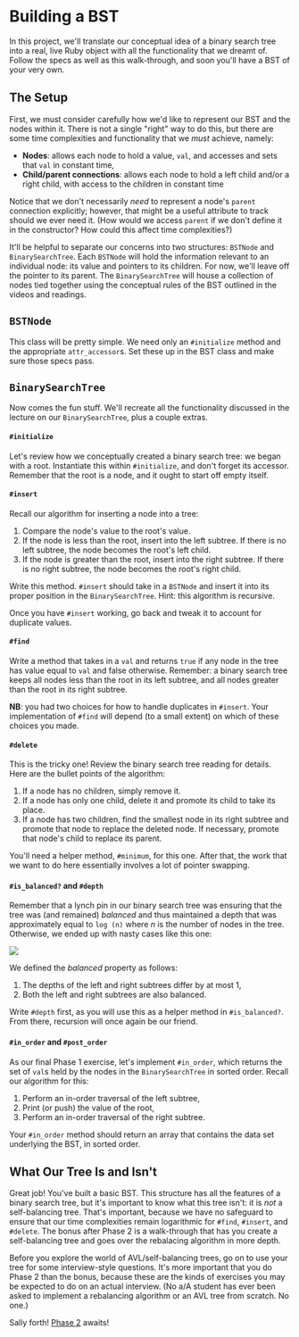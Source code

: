 # Building a BST

In this project, we'll translate our conceptual idea of a binary search tree into a real, live Ruby object with all the functionality that we dreamt of.  Follow the specs as well as this walk-through, and soon you'll have a BST of your very own.

## The Setup

First, we must consider carefully how we'd like to represent our BST and the nodes within it. There is not a single "right" way to do this, but there are some time complexities and functionality that we *must* achieve, namely:

- **Nodes**: allows each node to hold a value, `val`, and accesses and sets that `val` in constant time,
- **Child/parent connections**: allows each node to hold a left child and/or a right child, with access to the children in constant time

Notice that we don't necessarily *need* to represent a node's `parent` connection explicitly; however, that might be a useful attribute to track should we ever need it.  (How would we access `parent` if we don't define it in the constructor? How could this affect time complexities?)

It'll be helpful to separate our concerns into two structures: `BSTNode` and `BinarySearchTree`.  Each `BSTNode` will hold the information relevant to an individual node: its value and pointers to its children. For now, we'll leave off the pointer to its parent. The `BinarySearchTree` will house a collection of nodes tied together using the conceptual rules of the BST outlined in the videos and readings.  

## `BSTNode`

This class will be pretty simple. We need only an `#initialize` method and the appropriate `attr_accessor`s. Set these up in the BST class and make sure those specs pass.

## `BinarySearchTree`

Now comes the fun stuff. We'll recreate all the functionality discussed in the lecture on our `BinarySearchTree`, plus a couple extras.  

#### `#initialize`

Let's review how we conceptually created a binary search tree: we began with a root. Instantiate this within `#initialize`, and don't forget its accessor. Remember that the root is a node, and it ought to start off empty itself.

#### `#insert`

Recall our algorithm for inserting a node into a tree:

1. Compare the node's value to the root's value.
2. If the node is less than the root, insert into the left subtree. If there is no left subtree, the node becomes the root's left child.
3. If the node is greater than the root, insert into the right subtree. If there is no right subtree, the node becomes the root's right child.

Write this method.  `#insert` should take in a `BSTNode` and insert it into its proper position in the `BinarySearchTree`. Hint: this algorithm is recursive.

Once you have `#insert` working, go back and tweak it to account for duplicate values.

#### `#find`

Write a method that takes in a `val` and returns `true` if any node in the tree has value equal to `val` and false otherwise. Remember: a binary search tree keeps all nodes less than the root in its left subtree, and all nodes greater than the root in its right subtree.

**NB**: you had two choices for how to handle duplicates in `#insert`. Your implementation of `#find` will depend (to a small extent) on which of these choices you made.

#### `#delete`

This is the tricky one! Review the binary search tree reading for details. Here are the bullet points of the algorithm:

1. If a node has no children, simply remove it.
2. If a node has only one child, delete it and promote its child to take its place.
3. If a node has two children, find the smallest node in its right subtree and promote that node to replace the deleted node. If necessary, promote that node's child to replace its parent.

You'll need a helper method, `#minimum`, for this one.  After that, the work that we want to do here essentially involves a lot of pointer swapping.  

#### `#is_balanced?` and `#depth`

Remember that a lynch pin in our binary search tree was ensuring that the tree was (and remained) *balanced* and thus maintained a depth that was approximately equal to `log (n)` where *n* is the number of nodes in the tree. Otherwise, we ended up with nasty cases like this one:

<img src="./diagrams/degenerate.png" />

We defined the *balanced* property as follows:

1. The depths of the left and right subtrees differ by at most 1,
2. Both the left and right subtrees are also balanced.

Write `#depth` first, as you will use this as a helper method in `#is_balanced?`. From there, recursion will once again be our friend.

#### `#in_order` and `#post_order`

As our final Phase 1 exercise, let's implement `#in_order`, which returns the set of `val`s held by the nodes in the `BinarySearchTree` in sorted order. Recall our algorithm for this:

1. Perform an in-order traversal of the left subtree,
2. Print (or push) the value of the root,
3. Perform an in-order traversal of the right subtree.

Your `#in_order` method should return an array that contains the data set underlying the BST, in sorted order.

## What Our Tree Is and Isn't

Great job! You've built a basic BST. This structure has all the features of a binary search tree, but it's important to know what this tree isn't: it is *not* a self-balancing tree. That's important, because we have no safeguard to ensure that our time complexities remain logarithmic for `#find`, `#insert`, and `#delete`. The bonus after Phase 2 is a walk-through that has you create a self-balancing tree and goes over the rebalacing algorithm in more depth.

Before you explore the world of AVL/self-balancing trees, go on to use your tree for some interview-style questions. It's more important that you do Phase 2 than the bonus, because these are the kinds of exercises you may be expected to do on an actual interview. (No a/A student has ever been asked to implement a rebalancing algorithm or an AVL tree from scratch.  No one.)

Sally forth! [Phase 2](./phase2.md) awaits!  
